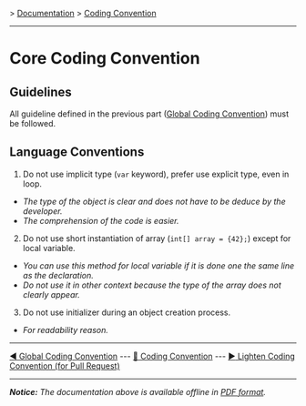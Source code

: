 \> [Documentation](../index.md) \> [Coding Convention](index.md)

----------

Core Coding Convention
======================

Guidelines
----------
All guideline defined in the previous part ([Global Coding Convention](global.md)) must be followed.

Language Conventions
--------------------
 1. Do not use implicit type (`var` keyword), prefer use explicit type, even in loop.
   * *The type of the object is clear and does not have to be deduce by the developer.*
   * *The comprehension of the code is easier.*
 2. Do not use short instantiation of array (`int[] array = {42};`) except for local variable.
   * *You can use this method for local variable if it is done one the same line as the declaration.*
   * *Do not use it in other context because the type of the array does not clearly appear.*
 3. Do not use initializer during an object creation process.
   * *For readability reason.*

----------

[:arrow_backward: Global Coding Convention](global.md) --- [:arrow_up_small: Coding Convention](index.md) --- [:arrow_forward: Lighten Coding Convention (for Pull Request)](lighten.md)

----------
*__Notice:__ The documentation above is available offline in [PDF format](../doc.pdf).*